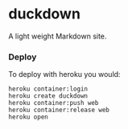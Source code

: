 # duckdown

A light weight Markdown site.


### Deploy ###

To deploy with heroku you would:

```
heroku container:login
heroku create duckdown
heroku container:push web
heroku container:release web
heroku open
```
